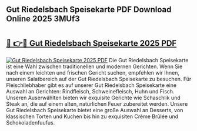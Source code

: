 ## Gut Riedelsbach Speisekarte PDF Download Online 2025 3MUf3

# <h2><a href="http://gcbtaq8.nevu.top/?p=Gut+Riedelsbach+Speisekarte">🔗 👉🔴 Gut Riedelsbach Speisekarte 2025 PDF</a></h2>

[![Gut Riedelsbach Speisekarte 2025 PDF](https://i.imgur.com/dBaPXMq.png)](http://gcbtaq8.nevu.top/?p=Gut+Riedelsbach+Speisekarte)
Die Gut Riedelsbach Speisekarte ist eine Wahl zwischen traditionellen und modernen Gerichten. Wenn Sie nach einem leichten und frischen Gericht suchen, empfehlen wir Ihnen, unseren Salatbereich auf der Gut Riedelsbach Speisekarte zu besuchen. Für Fleischliebhaber gibt es auf unserer Gut Riedelsbach Speisekarte eine Auswahl an Gerichten: Rindfleisch, Schweinefleisch, Huhn und Fisch. Unseren Auserwählten bieten wir exquisite Gerichte wie Schaschlik und Steak an, die auf einem alten, natürlichen Feuer zubereitet werden. Unsere Gut Riedelsbach Speisekarte bietet eine große Auswahl an Desserts, von klassischen Torten und Kuchen bis hin zu exquisiten Crème Brûlée und Schokoladenfuufus.
